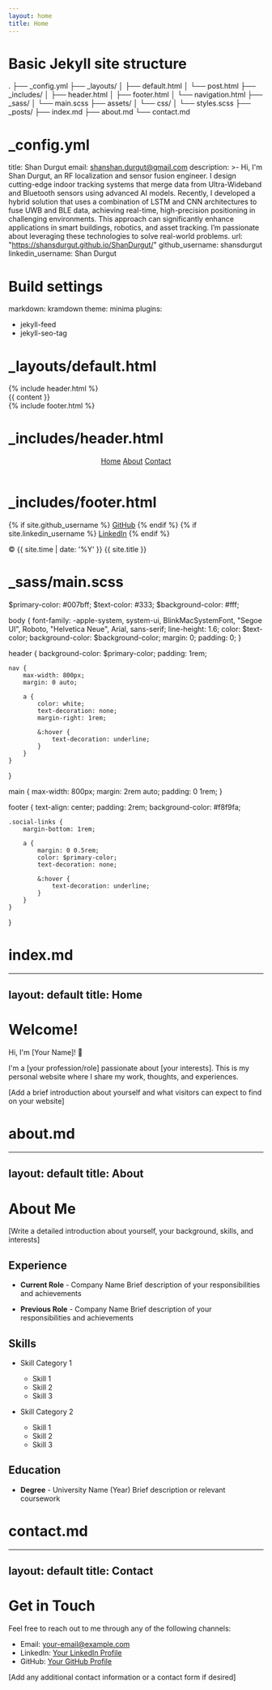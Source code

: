 ```yaml
---
layout: home
title: Home
---
```


# Basic Jekyll site structure
.
├── _config.yml
├── _layouts/
│   ├── default.html
│   └── post.html
├── _includes/
│   ├── header.html
│   ├── footer.html
│   └── navigation.html
├── _sass/
│   └── main.scss
├── assets/
│   └── css/
│       └── styles.scss
├── _posts/
├── index.md
├── about.md
└── contact.md

# _config.yml
title: Shan Durgut
email: shanshan.durgut@gmail.com
description: >- 
   Hi, I'm Shan Durgut, an RF localization and sensor fusion engineer. I design cutting-edge indoor tracking systems that merge data from Ultra-Wideband and Bluetooth sensors using advanced AI models. Recently, I developed a hybrid solution that uses a combination of LSTM and CNN architectures to fuse UWB and BLE data, achieving real-time, high-precision positioning in challenging environments. This approach can significantly enhance applications in smart buildings, robotics, and asset tracking. I’m passionate about leveraging these technologies to solve real-world problems.
url: "https://shansdurgut.github.io/ShanDurgut/" 
github_username: shansdurgut
linkedin_username: Shan Durgut

# Build settings
markdown: kramdown
theme: minima
plugins:
  - jekyll-feed
  - jekyll-seo-tag

# _layouts/default.html
<!DOCTYPE html>
<html lang="en">
<head>
    <meta charset="UTF-8">
    <meta name="viewport" content="width=device-width, initial-scale=1.0">
    <title>{{ page.title }} - {{ site.title }}</title>
    <link rel="stylesheet" href="{{ '/assets/css/styles.css' | relative_url }}">
</head>
<body>
    {% include header.html %}
    <main>
        {{ content }}
    </main>
    {% include footer.html %}
</body>
</html>

# _includes/header.html
<header>
    <nav>
        <a href="{{ '/' | relative_url }}">Home</a>
        <a href="{{ '/about' | relative_url }}">About</a>
        <a href="{{ '/contact' | relative_url }}">Contact</a>
    </nav>
</header>

# _includes/footer.html
<footer>
    <div class="social-links">
        {% if site.github_username %}
        <a href="https://github.com/{{ site.github_username }}">GitHub</a>
        {% endif %}
        {% if site.linkedin_username %}
        <a href="https://linkedin.com/in/{{ site.linkedin_username }}">LinkedIn</a>
        {% endif %}
    </div>
    <p>&copy; {{ site.time | date: '%Y' }} {{ site.title }}</p>
</footer>

# _sass/main.scss
$primary-color: #007bff;
$text-color: #333;
$background-color: #fff;

body {
    font-family: -apple-system, system-ui, BlinkMacSystemFont, "Segoe UI", Roboto, "Helvetica Neue", Arial, sans-serif;
    line-height: 1.6;
    color: $text-color;
    background-color: $background-color;
    margin: 0;
    padding: 0;
}

header {
    background-color: $primary-color;
    padding: 1rem;
    
    nav {
        max-width: 800px;
        margin: 0 auto;
        
        a {
            color: white;
            text-decoration: none;
            margin-right: 1rem;
            
            &:hover {
                text-decoration: underline;
            }
        }
    }
}

main {
    max-width: 800px;
    margin: 2rem auto;
    padding: 0 1rem;
}

footer {
    text-align: center;
    padding: 2rem;
    background-color: #f8f9fa;
    
    .social-links {
        margin-bottom: 1rem;
        
        a {
            margin: 0 0.5rem;
            color: $primary-color;
            text-decoration: none;
            
            &:hover {
                text-decoration: underline;
            }
        }
    }
}

# index.md
---
layout: default
title: Home
---

# Welcome!

Hi, I'm [Your Name]! 👋

I'm a [your profession/role] passionate about [your interests]. This is my personal website where I share my work, thoughts, and experiences.

[Add a brief introduction about yourself and what visitors can expect to find on your website]

# about.md
---
layout: default
title: About
---

# About Me

[Write a detailed introduction about yourself, your background, skills, and interests]

## Experience

- **Current Role** - Company Name
  Brief description of your responsibilities and achievements

- **Previous Role** - Company Name
  Brief description of your responsibilities and achievements

## Skills

- Skill Category 1
  - Skill 1
  - Skill 2
  - Skill 3

- Skill Category 2
  - Skill 1
  - Skill 2
  - Skill 3

## Education

- **Degree** - University Name (Year)
  Brief description or relevant coursework

# contact.md
---
layout: default
title: Contact
---

# Get in Touch

Feel free to reach out to me through any of the following channels:

- Email: [your-email@example.com](mailto:your-email@example.com)
- LinkedIn: [Your LinkedIn Profile](https://linkedin.com/in/your-profile)
- GitHub: [Your GitHub Profile](https://github.com/your-username)

[Add any additional contact information or a contact form if desired]
